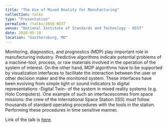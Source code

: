 ```yaml
---
title: "The Use of Mixed Reality for Manufacturing"
collection: talks
type: "Presentation"
permalink: /talks/2018-NIST
venue: "National Institute of Standards and Technology - NIST"
date: 2018-05-10
location: "Gaithersburg, MD"
---
```


Monitoring, diagnostics, and prognostics (MDP) play important role in manufacturing industry. Predictive
algorithms indicate potential problems of a machine-tool, process, or raw materials involved in the operation
of the system of interest. On the other hand, MDP algorithms have to be supported by visualization
interfaces to facilitate the interaction between the user or other decision maker and the monitored 
system. These interfaces have been evolving from simple light or sound indicators to digital representations
-Digital Twin- of the system in mixed reality systems (e.g. Holo Computers). One example of such an interfacescomes
from space missions: the crew of the International Space Station (ISS) must follow thousands of standard operating
procedures with the tools in the station. Performing these procedures in time sensitive manner.

Link of the talk is [here](https://www.nist.gov/system/files/documents/2018/05/22/siemens_sinan_bank.pdf).
